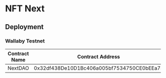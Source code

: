 # NFT Next

## Deployment

### Wallaby Testnet

Contract Name | Contract Address 
--- | --- 
NextDAO | 0x32df438De10D1Bc406a005bf7534750CE0bEEa7E
